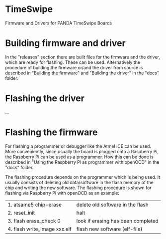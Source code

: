 # TimeSwipe
Firmware and Drivers for PANDA TimeSwipe Boards

# Building firmware and driver

In the "releases" section there are built files for the firmware and the driver, which are ready for flashing. These can be used. Alternatively the procedure of building the firmware or/and the driver from source is described in "Building the firmware" and "Building the driver" in the "docs" folder. 

# Flashing the driver

...

# Flashing the firmware

For flashing a programmer or debugger like the Atmel ICE can be used. More conveniently, since usually the board is plugged onto a Raspberry Pi, the Raspberry Pi can be used as a programmer. How this can be done is described in "Using the Raspberry Pi as programmer with openOCD" in the "docs" folder. <br />

The flashing procedure depends on the programmer which is being used. It usually consists of deleting old data/software in the flash memory of the chip and writing the new software. The flashing procedure is shown for flashing via Raspberry Pi with openOCD as an example:

|                              |                                     | 
|----------------------------- |  -----------------------------------|                       
|1. atsame5 chip-erase		      |   delete old software in the flash |
|2. reset_init			            |   halt                             |
|3. flash erase_check 0		    |   look if erasing has been completed |
|4. flash write_image xxx.elf	|   flash new software (elf-file)      |

                      
